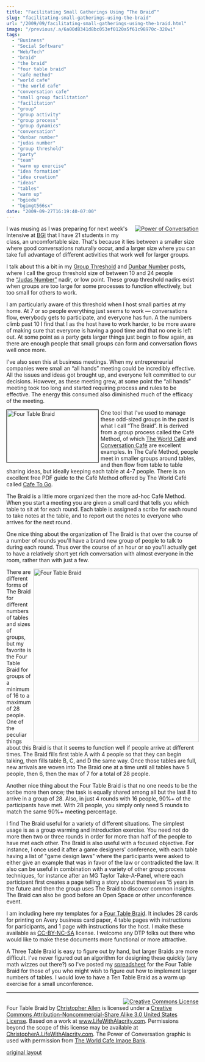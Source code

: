 ```yaml
---
title: "Facilitating Small Gatherings Using “The Braid”"
slug: "facilitating-small-gatherings-using-the-braid"
url: "/2009/09/facilitating-small-gatherings-using-the-braid.html"
image: "/previous/.a/6a00d8341d8bc053ef0120a5f61c98970c-320wi"
tags:
  - "Business"
  - "Social Software"
  - "Web/Tech"
  - "braid"
  - "the braid"
  - "four table braid"
  - "cafe method"
  - "world cafe"
  - "the world cafe"
  - "conversation cafe"
  - "small group facilitation"
  - "facilitation"
  - "group"
  - "group activity"
  - "group process"
  - "group dynamics"
  - "conversation"
  - "dunbar number"
  - "judas number"
  - "group threshold"
  - "party"
  - "team"
  - "warm up exercise"
  - "idea formation"
  - "idea creation"
  - "ideas"
  - "tables"
  - "warm up"
  - "bgiedu"
  - "bgimgt566sx"
date: "2009-09-27T16:19:40-07:00"
---
```

<p><a href="http://www.theworldcafe.com/bank_book.htm" style="float: right; margin: 0px 0px 5px 5px;"><img alt="Power of Conversation" class="at-xid-6a00d8341d8bc053ef0120a5f61c98970c " src="/previous/.a/6a00d8341d8bc053ef0120a5f61c98970c-320wi" /></a> I was musing as I was preparing for next week&#39;s Intensive at <a href="/2009/09/teaching-using-the-social-web-for-social-change-at-bgiedu.html">BGI</a> that I have 21 students in my class, an uncomfortable size. That&#39;s because it lies between a smaller size where good conversations naturally occur, and a larger size where you can take full advantage of different activities that work well for larger groups.</p>
<p>I talk about this a bit in my <a href="/2008/09/group-threshold.html">Group Threshold</a> and <a href="/2004/03/the_dunbar_numb.html">Dunbar Number</a> posts, where I call the group threshold size of between 10 and 24 people the&#0160;<a href="/2008/09/group-threshold.html#Judas_Number">“Judas Number”</a> nadir, or low point. These group threshold nadirs exist when groups are too large for some processes to function effectively, but too small for others to work.</p>
<p>I am particularly aware of this threshold when I host small parties at my home. At 7 or so people everything just seems to work — conversations flow, everybody gets to participate, and everyone has fun. A the numbers climb past 10 I find that I as the host have to work harder, to be more aware of making sure that everyone is having a good time and that no one is left out. At some point as a party gets larger things just begin to flow again, as there are enough people that small groups can form and conversation flows well once more.</p>
<p>I&#39;ve also seen this at business meetings. When my entrepreneurial companies were small an “all hands” meeting could be incredibly effective. All the issues and ideas got brought up, and everyone felt committed to our decisions. However, as these meeting grew, at some point the “all hands” meeting took too long and started requiring process and rules to be effective. The energy this consumed also diminished much of the efficacy of the meeting.</p>
<p><a href="http://lifewithalacrity.blogs.com/files/Four%20Table%20Braid.pdf" style="float: left; margin: 0px 5px 5px 0px; border=1" title="Four Table Braid"><img alt="Four Table Braid" height="137" src="http://farm3.static.flickr.com/2434/3959741597_77ffe2ca15_m.jpg" style="border-top-width: 1px; border-right-width: 1px; border-bottom-width: 1px; border-left-width: 1px; border-top-style: solid; border-right-style: solid; border-bottom-style: solid; border-left-style: solid; border-top-color: black; border-right-color: black; border-bottom-color: black; border-left-color: black; " title="Card from Four Table Braid" width="240" /></a>One tool that I&#39;ve used to manage these odd-sized groups in the past is what I call “The Braid”. It is derived from a group process called the Café Method, of which <a href="http://www.theworldcafe.com/">The World Café</a> and <a href="http://"></a><a href="http://www.conversationcafe.org/">Conversation Café</a> are excellent examples. In The Café Method, people meet in smaller groups around tables, and then flow from table to table sharing ideas, but ideally keeping each table at 4-7 people. There is an excellent free PDF guide to the Café Method offered by The World Café called <a href="http://www.theworldcafe.com/articles/cafetogo.pdf">Cafe To Go</a>.</p>
<p>The Braid is a little more organized then the more ad-hoc Café Method. When you start a meeting you are given a small card that tells you which table to sit at for each round. Each table is assigned a scribe for each round to take notes at the table, and to report out the notes to everyone who arrives for the next round.</p>
<p>One nice thing about the organization of The Braid is that over the course of a number of rounds you&#39;ll have a brand new group of people to talk to during each round. Thus over the course of an hour or so you&#39;ll actually get to have a relatively short yet rich conversation with almost everyone in the room, rather than with just a few.</p>
<p><a href="http://spreadsheets.google.com/pub?key=tSZvgWmkax0xsBfKY3Lj69Q&amp;gid=0" style="float: right; margin: 0px 0px 5px 5px;" title="Four Table Braid"><img alt="Four Table Braid" height="453" src="http://farm3.static.flickr.com/2622/3960601974_652a29b96f.jpg" width="433" /></a> There are different forms of The Braid for different numbers of tables and sizes of groups, but my favorite is the Four Table Braid for groups of a minimum of 16 to a maximum of 28 people. One of the peculiar things about this Braid is that it seems to function well if people arrive at different times. The Braid fills first table A with 4 people so that they can begin talking, then fills table B, C, and D the same way. Once those tables are full, new arrivals are woven into The Braid one at a time until all tables have 5 people, then 6, then the max of 7 for a total of 28 people.</p>
<p>Another nice thing about the Four Table Braid is that no one needs to be the scribe more then once; the task is equally shared among all but the last 8 to arrive in a group of 28. Also, in just 4 rounds with 16 people, 90%+ of the participants have met. With 28 people, you simply only need 5 rounds to match the same 90%+ meeting percentage.</p>
<p>I find The Braid useful for a variety of different situations. The simplest usage is as a group warming and introduction exercise. You need not do more then two or three rounds in order for more than half of the people to have met each other. The Braid is also useful with a focused objective. For instance, I once used it after a game designers&#39; conference, with each table having a list of &quot;game design laws&quot; where the participants were asked to either give an example that was in favor of the law or contradicted the law. It also can be useful in combination with a variety of other group process techniques, for instance after an MG Taylor Take-A-Panel, where each participant first creates a page telling a story about themselves 15 years in the future and then the group uses The Braid to discover common insights. The Braid can also be good before an Open Space or other unconference event.</p>
<p>I am including here my templates for a <a href="http://lifewithalacrity.blogs.com/files/Four%20Table%20Braid.pdf">Four Table Braid</a>. It includes 28 cards for printing on Avery business card paper, 4 table pages with instructions for participants, and 1 page with instructions for the host. I make these available as <a href="http://creativecommons.org/licenses/by-nc-sa/3.0/us/" rel="license">CC-BY-NC-SA</a> license. I welcome any DTP folks out there who would like to make these documents more functional or more attractive.</p>
<p>A Three Table Braid is easy to figure out by hand, but larger Braids are more difficult. I&#39;ve never figured out an algorithm for designing these quickly (any math wizzes out there?) so I&#39;ve posted my <a href="http://spreadsheets.google.com/pub?key=tSZvgWmkax0xsBfKY3Lj69Q&amp;gid=0">spreadsheet</a> for the Four Table Braid for those of you who might wish to figure out how to implement larger numbers of tables. I would love to have a Ten Table Braid as a warm up exercise for a small unconference.</p>
<hr />
<p><a href="http://creativecommons.org/licenses/by-nc-sa/3.0/us/" rel="license" style=" float: right;"><img alt="Creative Commons License" src="http://i.creativecommons.org/l/by-nc-sa/3.0/us/88x31.png" style="border-width:0" title="Creative Commons License" /></a><br /><span property="dc:title" xmlns:dc="http://purl.org/dc/elements/1.1/">Four Table Braid</span> by <a href="http://www.LifeWithAlacrity.com" property="cc:attributionName" rel="cc:attributionURL" xmlns:cc="http://creativecommons.org/ns#">Christopher Allen</a> is licensed under a <a href="http://creativecommons.org/licenses/by-nc-sa/3.0/us/" rel="license">Creative Commons Attribution-Noncommercial-Share Alike 3.0 United States License</a>. Based on a work at <a href="http://www.LifeWithAlacrity.com/2009/09/facilitating-small-gatherings-using-the-braid.html " rel="dc:source" xmlns:dc="http://purl.org/dc/elements/1.1/">www.LifeWithAlacrity.com</a>.&#0160;Permissions beyond the scope of this license may be available at <a href="http://ChristopherA.LifeWithAlacrity.com" rel="cc:morePermissions" xmlns:cc="http://creativecommons.org/ns#">ChristopherA.LifeWithAlacrity.com</a>.&#0160;The Power of Conversation graphic is used with permission from <a href="http://www.theworldcafe.com/bank_book.htm">The World Cafe Image Bank</a>.</p>
<p class="previous"><a href="/previous/2009/09/facilitating-small-gatherings-using-the-braid.html" rel="syndication nofollow" class="u-syndication" >original layout</a></p>
